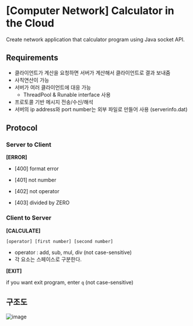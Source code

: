 # [Computer Network] Calculator in the Cloud
Create network application that calculator program using Java socket API.

## Requirements

- 클라이언트가 계산을 요청하면 서버가 계산해서 클라이언트로 결과 보내줌
- 사칙연산이 가능
- 서버가 여러 클라이언트에 대응 가능
     - ThreadPool & Runable interface 사용
- 프로토콜 기반 메시지 전송/수신/해석
- 서버의 ip address와 port number는 외부 파일로 만들어 사용 (serverinfo.dat)

## Protocol

### Server to Client

**[ERROR]**

- [400] format error

- [401] not number

- [402] not operator

- [403] divided by ZERO


### Client to Server
**[CALCULATE]**

`[operator] [first number] [second number]`

- operator : add, sub, mul, div (not case-sensitive)
- 각 요소는 스페이스로 구분한다.

**[EXIT]**

if you want exit program, enter `q` (not case-sensitive)


## 구조도
![image](https://github.com/hyeonji91/2-2/assets/112065014/759f2c51-7a3a-4f5e-9578-a912ba858c87)


